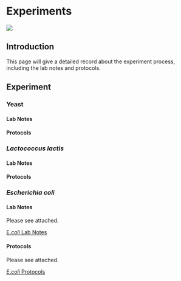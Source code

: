 <div class="h1-bg">
    <h1 class>Experiments</h1>
    <img src="https://static.igem.wiki/teams/4161/wiki/wetlab5-for-bg.png" />
</div>

## Introduction

This page will give a detailed record about the experiment process,
including the lab notes and protocols.  

## Experiment

### Yeast

#### Lab Notes

#### Protocols

### *Lactococcus lactis*

#### Lab Notes

#### Protocols

### *Escherichia coli*

#### Lab Notes

Please see attached.

[E.*coli* Lab Notes](https://static.igem.wiki/teams/4161/wiki/igem-e-labnotes.pdf)

#### Protocols

Please see attached.

[E.*coli* Protocols](https://static.igem.wiki/teams/4161/wiki/igem-e-protocols.pdf)
